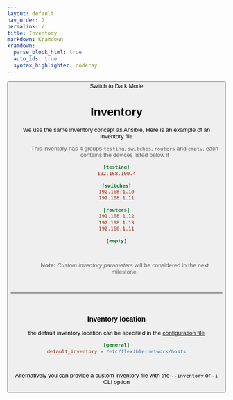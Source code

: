 ```yaml
---
layout: default
nav_order: 2
permalink: /
title: Inventory
markdown: Kramdown
kramdown:
  parse_block_html: true
  auto_ids: true
  syntax_highlighter: coderay
---
```


<button class="btn js-toggle-dark-mode">Switch to Dark Mode

<script>
const toggleDarkMode = document.querySelector('.js-toggle-dark-mode');

jtd.addEvent(toggleDarkMode, 'click', function(){
  if (jtd.getTheme() === 'dark') {
    jtd.setTheme('light');
    toggleDarkMode.textContent = 'Switch to Dark Mode';
  } else {
    jtd.setTheme('dark');
    toggleDarkMode.textContent = 'Switch to Light Mode';
  }
});
</script>

# Inventory

We use the same inventory concept as Ansible, Here is an example of an inventory file

> This inventory has 4 groups `testing`, `switches`, `routers` and `empty`, each contains the devices listed below it

```ini
[testing]
192.168.100.4

[switches]
192.168.1.10
192.168.1.11

[routers]
192.168.1.12
192.168.1.13
192.168.1.11

[empty]
```

<br>

> **Note:** _Custom inventory parameters_ will be considered in the next milestone.


<br>

---

<br>


### Inventory location

the default inventory location can be specified in the [configuration file](config_file.md#sample_config_file)

```ini
[general]
default_inventory = /etc/flexible-network/hosts
```


<br>

Alternatively you can provide a custom inventory file with the `--inventory` or `-i` CLI option




